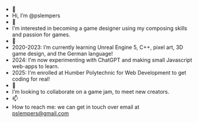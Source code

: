 - 👋 
- Hi, I’m @pslempers
- 👀
- I’m interested in becoming a game designer using my composing skills and passion for games.
- 🌱
- 2020-2023: I’m currently learning Unreal Engine 5, C++, pixel art, 3D game design, and the German language!
- 2024: I'm now experimenting with ChatGPT and making small Javascript web-apps to learn.
- 2025: I'm enrolled at Humber Polytechnic for Web Development to get coding for real!
- 💞️
- I’m looking to collaborate on a game jam, to meet new creators.
- 📫
- How to reach me: we can get in touch over email at pslempers@gmail.com

<!---
Pslempers/Pslempers is a ✨ special ✨ repository because its `README.md` (this file) appears on your GitHub profile.
You can click the Preview link to take a look at your changes.
--->
